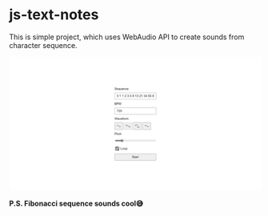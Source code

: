 # js-text-notes

This is simple project, which uses WebAudio API to create sounds from character sequence.

![Screenshot of app](./img/screenshot.png)

**P.S. Fibonacci sequence sounds cool😅**
